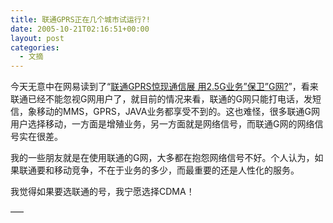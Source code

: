 ```yaml
---
title: 联通GPRS正在几个城市试运行?!
date: 2005-10-21T02:16:51+00:00
layout: post
categories:
  - 文摘
---
```

今天无意中在网易读到了“[联通GPRS惊现通信展 用2.5G业务”保卫”G网?](http://tech.163.com/05/1019/09/20DQMVDK000915BE.html)”，看来联通已经不能忽视G网用户了，就目前的情况来看，联通的G网只能打电话，发短信，象移动的MMS，GPRS，JAVA业务都享受不到的。这也难怪，很多联通G网用户选择移动，一方面是增殖业务，另一方面就是网络信号，而联通G网的网络信号实在很差。

我的一些朋友就是在使用联通的G网，大多都在抱怨网络信号不好。个人认为，如果联通要和移动竞争，不在于业务的多少，而最重要的还是人性化的服务。

我觉得如果要选联通的号，我宁愿选择CDMA！

—–